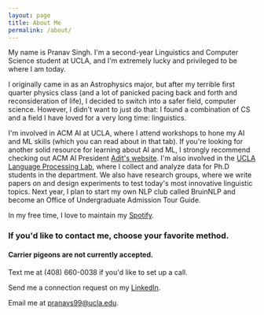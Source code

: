 ```yaml
---
layout: page
title: About Me
permalink: /about/
---
```


My name is Pranav Singh. I'm a second-year Linguistics and Computer Science student at UCLA, and I'm extremely lucky and privileged to be where I am today.

I originally came in as an Astrophysics major, but after my terrible first quarter physics class (and a lot of panicked pacing back and forth and reconsideration of life), I decided to switch into a safer field, computer science. However, I didn't want to just do that: I found a combination of CS and a field I have loved for a very long time: linguistics.

I'm involved in ACM AI at UCLA, where I attend workshops to hone my AI and ML skills (which you can read about in that tab). If you're looking for another solid resource for learning about AI and ML, I strongly recommend checking out ACM AI President <a href="https://adeshpande3.github.io/adeshpande3.github.io/" target="_blank">Adit's website</a>. I'm also involved in the <a href="http://processing.linguistics.ucla.edu/" target="_blank">UCLA Language Processing Lab</a>, where I collect and analyze data for Ph.D students in the department. We also have research groups, where we write papers on and design experiments to test today's most innovative linguistic topics.
Next year, I plan to start my own NLP club called BruinNLP and become an Office of Undergraduate Admission Tour Guide.

In my free time, I love to maintain my <a href="https://open.spotify.com/user/1234704652?si=k6Dt_IgnTeKmHmJrtRzHtg" target="_blank">Spotify</a>.

### If you'd like to contact me, choose your favorite method.
#### Carrier pigeons are not currently accepted.

Text me at (408) 660-0038 if you'd like to set up a call.

Send me a connection request on my <a href="https://www.linkedin.com/in/pranavs99/" target="_blank">LinkedIn</a>.

Email me at [pranavs99@ucla.edu](mailto:pranavs99@ucla.edu).
